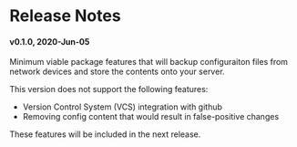 # Release Notes

#### v0.1.0, 2020-Jun-05
Minimum viable package features that will backup configuraiton files from
network devices and store the contents onto your server.

This version does not support the following features:
   * Version Control System (VCS) integration with github
   * Removing config content that would result in false-positive changes

These features will be included in the next release.